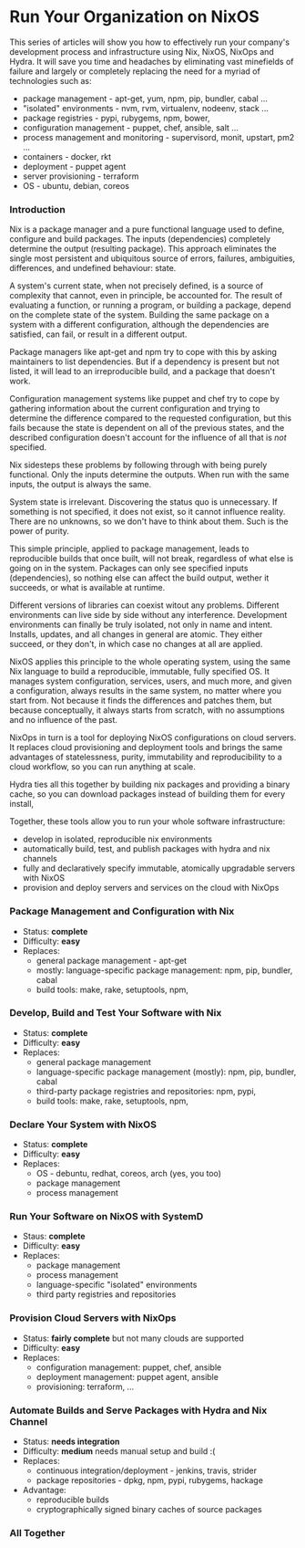 # Run Your Organization on NixOS

This series of articles will show you how to effectively run your company's
development process and infrastructure using Nix, NixOS, NixOps and Hydra.
It will save you time and headaches by eliminating vast minefields of failure
and largely or completely replacing the need for a myriad of technologies such as:

- package management - apt-get, yum, npm, pip, bundler, cabal ...
- "isolated" environments - nvm, rvm, virtualenv, nodeenv, stack ...
- package registries - pypi, rubygems, npm, bower,
- configuration management - puppet, chef, ansible, salt ...
- process management and monitoring - supervisord, monit, upstart, pm2 ...
- containers - docker, rkt
- deployment - puppet agent
- server provisioning - terraform
- OS - ubuntu, debian, coreos


### Introduction

Nix is a package manager and a pure functional language used to define,
configure and build packages. The inputs (dependencies) completely determine
the output (resulting package). This approach eliminates the single most
persistent and ubiquitous source of errors, failures, ambiguities, differences,
and undefined behaviour: state.

A system's current state, when not precisely defined, is a source of complexity
that cannot, even in principle, be accounted for. The result of evaluating a
function, or running a program, or building a package, depend on the complete
state of the system. Building the same package on a system with a different
configuration, although the dependencies are satisfied, can fail, or result in a
different output.

Package managers like apt-get and npm try to cope with this by asking maintainers to
list dependencies. But if a dependency is present but not listed, it will lead
to an irreproducible build, and a package that doesn't work.

Configuration management systems like puppet and chef try to cope by
gathering information about the current configuration and trying to determine
the difference compared to the requested configuration, but this fails because
the state is dependent on all  of the previous states, and the described
configuration doesn't account for the influence of all that is _not_ specified.

Nix sidesteps these problems by following through with being purely functional.
Only the inputs determine the outputs. When run with the same inputs, the output
is always the same.

System state is irrelevant. Discovering the status quo is unnecessary.
If something is not specified, it does not exist, so it cannot influence reality.
There are no unknowns, so we don't have to think about them.
Such is the power of purity.

This simple principle, applied to package management, leads to reproducible builds
that once built, will not break, regardless of what else is going on in the system.
Packages can only see specified inputs (dependencies), so nothing else can affect
the build output, wether it succeeds, or what is available at runtime.

Different versions of libraries can coexist witout any problems.
Different environments can live side by side without any interference.
Development environments can finally be truly isolated, not only in name and intent.
Installs, updates, and all changes in general are atomic. They either succeed,
or they don't, in which case no changes at all are applied.

NixOS applies this principle to the whole operating system, using the same
Nix language to build a reproducible, immutable, fully specified OS.
It manages system configuration, services, users, and much more, and given a
configuration, always results in the same system, no matter where you start from.
Not because it finds the differences and patches them, but because conceptually,
it always starts from scratch, with no assumptions and no influence of the past.

NixOps in turn is a tool for deploying NixOS configurations on cloud servers.
It replaces cloud provisioning and deployment tools and brings the same advantages
of statelessness, purity, immutability and reproducibility to a cloud workflow,
so you can run anything at scale.

Hydra ties all this together by building nix packages and providing a binary
cache, so you can download packages instead of building them for every install,

Together, these tools allow you to run your whole software infrastructure:

- develop in isolated, reproducible nix environments
- automatically build, test, and publish packages with hydra and nix channels
- fully and declaratively specify immutable, atomically upgradable servers with NixOS
- provision and deploy servers and services on the cloud with NixOps


### Package Management and Configuration with Nix

- Status: **complete**
- Difficulty: **easy**
- Replaces:
  - general package management - apt-get
  - mostly: language-specific package management: npm, pip, bundler, cabal
  - build tools: make, rake, setuptools, npm,


### Develop, Build and Test Your Software with Nix

- Status: **complete**
- Difficulty: **easy**
- Replaces:
  - general package management
  - language-specific package management (mostly): npm, pip, bundler, cabal
  - third-party package registries and repositories: npm, pypi,
  - build tools: make, rake, setuptools, npm,


### Declare Your System with NixOS

- Status: **complete**
- Difficulty: **easy**
- Replaces:
  - OS - debuntu, redhat, coreos, arch (yes, you too)
  - package management
  - process management


### Run Your Software on NixOS with SystemD

- Staus: **complete**
- Difficulty: **easy**
- Replaces:
  - package management
  - process management
  - language-specific "isolated" environments
  - third party registries and repositories


### Provision Cloud Servers with NixOps

- Status: **fairly complete** but not many clouds are supported
- Difficulty: **easy**
- Replaces:
  - configuration management: puppet, chef, ansible
  - deployment management: puppet agent, ansible
  - provisioning: terraform, ...


### Automate Builds and Serve Packages with Hydra and Nix Channel

- Status: **needs integration**
- Difficulty: **medium** needs manual setup and build :(
- Replaces:
  - continuous integration/deployment - jenkins, travis, strider
  - package repositories - dpkg, npm, pypi, rubygems, hackage
- Advantage:
  - reproducible builds
  - cryptographically signed binary caches of source packages



### All Together

